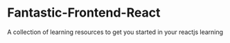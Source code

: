# Fantastic-Frontend-React
A collection of learning resources to get you started in your reactjs learning
